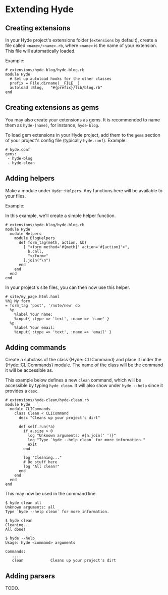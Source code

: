 Extending Hyde
==============

Creating extensions
-------------------

In your Hyde project's extensions folder (`extensions` by default), create a file called
`<name>/<name>.rb`, where `<name>` is the name of your extension. This file will automatically loaded.

Example:

    # extensions/hyde-blog/hyde-blog.rb
    module Hyde
      # Set up autoload hooks for the other classes
      prefix = File.dirname(__FILE__)
      autoload :Blog,   "#{prefix}/lib/blog.rb"
    end

Creating extensions as gems
---------------------------

You may also create your extensions as gems. It is recommended to name them as `hyde-(name)`,
for instance, `hyde-blog`.

To load gem extensions in your Hyde project, add them to the `gems` section of your project's 
config file (typically `hyde.conf`). Example:

    # hyde.conf
    gems:
     - hyde-blog
     - hyde-clean

Adding helpers
--------------

Make a module under `Hyde::Helpers`. Any functions here will be available to your files.

Example:

In this example, we'll create a simple helper function.

    # extensions/hyde-blog/hyde-blog.rb
    module Hyde
      module Helpers
        module BlogHelpers
          def form_tag(meth, action, &b)
            [ "<form method='#{meth}' action='#{action}'>",
              b.call,
              "</form>"
            ].join("\n")
          end
        end
      end
    end

In your project's site files, you can then now use this helper.

    # site/my_page.html.haml
    %h1 My form
    = form_tag 'post', '/note/new' do
      %p
        %label Your name:
        %input{ :type => 'text', :name => 'name' }
      %p
        %label Your email:
        %input{ :type => 'text', :name => 'email' }

Adding commands
---------------

Create a subclass of the class {Hyde::CLICommand} and place it under the {Hyde::CLICommands} module.
The name of the class will be the command it will be accessible as.

This example below defines a new `clean` command, which will be accessible by typing `hyde clean`.
It will also show under `hyde --help` since it provides a `desc`.

    # extensions/hyde-clean/hyde-clean.rb
    module Hyde
      module CLICommands
        class Clean < CLICommand
          desc "Cleans up your project's dirt"

          def self.run(*a)
            if a.size > 0
              log "Unknown arguments: #{a.join(' ')}"
              log "Type `hyde --help clean` for more information."
              exit
            end

            log "Cleaning..."
            # Do stuff here
            log "All clean!"
          end
        end
      end
    end

This may now be used in the command line.

    $ hyde clean all
    Unknown arguments: all
    Type `hyde --help clean` for more information.

    $ hyde clean
    Cleaning...
    All done!

    $ hyde --help
    Usage: hyde <command> arguments

    Commands:
       ....
       clean            Cleans up your project's dirt

Adding parsers
--------------

TODO.
